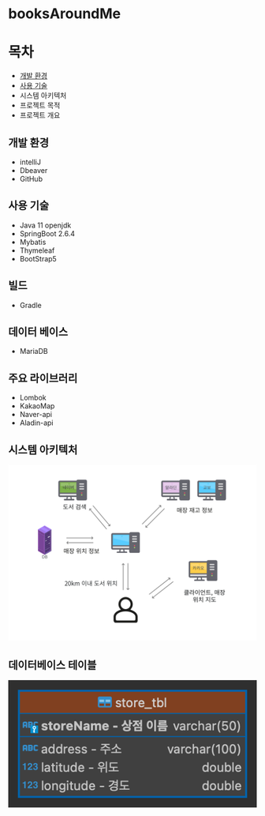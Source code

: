 # booksAroundMe
# 목차
* [개발 환경](#개발-환경)
* [사용 기술](##사용-기술)
* 시스템 아키텍처
* 프로젝트 목적
* 프로젝트 개요

## 개발 환경
* intelliJ
* Dbeaver
* GitHub

## 사용 기술
* Java 11 openjdk
* SpringBoot 2.6.4
* Mybatis
* Thymeleaf
* BootStrap5

## 빌드
<ul>
<li>Gradle</li>
</ul>

## 데이터 베이스
<ul>
<li>MariaDB</li>
</ul>

## 주요 라이브러리
<ul>
<li>Lombok</li>
<li>KakaoMap</li>
<li>Naver-api</li>
<li>Aladin-api</li>
</ul>

## 시스템 아키텍처
<img src="src/main/resources/static/images/attach1.png">

## 데이터베이스 테이블
<img src="src/main/resources/static/images/attach2.png">
